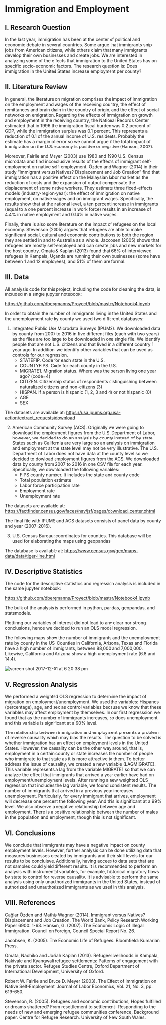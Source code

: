# Immigration and Employment

## I. Research Question

In the last year, immigration has been at the center of political and economic debate in several countries. Some argue that immigrants snip jobs from American citizens, while others claim that many immigrants develop their own businesses and create jobs. We are interested in analyzing some of the effects that immigration to the United States has on specific socio-economic factors. The research question is: Does immigration in the United States increase employment per county?

## II. Literature Review

In general, the literature on migration comprises the impact of immigration on the employment and wages of the receiving country, the effect of remittances and brain drain in the country of origin, and the effect of social networks on emigration. Regarding the effects of immigration on growth and employment in the receiving country, the National Records Center estimated that in 1996 the immigration fiscal burden was 0.2 percent of GDP, while the immigration surplus was 0.1 percent. This represents a reduction of 0.1 of the annual income of U.S. residents. Probably the estimate has a margin of error so we cannot argue if the total impact of immigration on the U.S. economy is positive or negative (Hanson, 2007).

Moreover, Fairlie and Meyer (2003) use 1980 and 1990 U.S. Census microdata and find inconclusive results of the effects of immigrant self-employment on native self-employment. Őzden and Wagner (2014) in their study “Immigrant versus Natives? Displacement and Job Creation” find that immigration has a positive effect on the Malaysian labor market as the reduction of costs and the expansion of output compensate the displacement of some native workers. They estimate three fixed-effects models (industry-region-year): the effect of immigration on native employment, on native wages and on immigrant wages. Specifically, the results show that at the national level, a ten percent increase in immigrants (equal to a one percent increase in work force) results in an increase of 4.4% in native employment and 0.14% in native wages. 

Finally, there is also some literature on the impact of refugees on the local economy. Stevenson (2005) argues that refugees are able to make significant social, cultural and economic contributions to both the region they are settled in and to Australia as a whole. Jacobsen (2005) shows that refugees are mostly self‐employed and can create jobs and new markets for the host country. Omata & Kaplan (2013) found that 66% of interviewed refugees in Kampala, Uganda are running their own businesses (some have between 1 and 12 employees), and 51% of them are formal.

## III. Data

All analysis code for this project, including the code for cleaning the data, is included in a single jupyter notebook:

https://github.com/dbergmanns/Proyect/blob/master/Notebook4.ipynb

In order to obtain the number of immigrants living in the United States and the unemployment rate by county we used two different databases:

1. Integrated Public Use Microdata Surveys (IPUMS). We downloaded data by county from 2007 to 2016 in five different files (each with two years) as the files are too large to be downloaded in one single file. We identify people that are not U.S. citizens and that lived in a different country 1 year ago. In addition, we identify other variables that can be used as controls for our regression.
    - STATEFIP. Code for each state in the U.S.
    - COUNTYFIPS. Code for each county in the U.S.
    - MIGRATE1. Migration status. Where was the person living one year ago? (code=4)
    - CITIZEN. Citizenship status of respondents distinguishing between naturalized citizens and non-citizens (3)
    - HISPAN. If a person is hispanic (1, 2, 3 and 4) or not hispanic (0)
    - AGE
    - SEX

The datasets are available at: https://usa.ipums.org/usa-action/extract_requests/download

2. American Community Survey (ACS). Originally we were going to download the employment figures from the U.S. Department of Labor, however, we decided to do an analysis by county instead of by state. States such as California are very large so an analysis on immigration and employment at the state level may not be very illustrative. The U.S. Department of Labor does not have data at the county level so we decided to dowload employment figures from the ACS. We downloaded data by county from 2007 to 2016 in one CSV file for each year. Specifically, we downloaded the following variables:
    - FIPS county number. It includes the state and county code
    - Total population estimate
    - Labor force participation rate
    - Employment rate
    - Unemployment rate

The datasets are available at: https://factfinder.census.gov/faces/nav/jsf/pages/download_center.xhtml

The final file with IPUMS and ACS datasets consists of panel data by county and year (2007-2016).

3. U.S. Census Bureau: coordinates for counties. This database will be used for elaborating the maps using geopandas.

The database is available at: https://www.census.gov/geo/maps-data/data/tiger-line.html

## IV. Descriptive Statistics

The code for the descriptive statistics and regression analysis is included in the same jupyter notebook:

 https://github.com/dbergmanns/Proyect/blob/master/Notebook4.ipynb

The bulk of the analysis is performed in python, pandas, geopandas, and statsmodels. 

Plottinng our variables of interest did not lead to any clear nor strong conclusions, hence we decided to run an OLS model regression. 

The following maps show the number of immigrants and the unemployment rate by county in the US. Counties in California, Arizona, Texas and Florida have a high number of immigrants, between 88,000 and 7,000,000. Likewise, California and Arizona show a high unemployment rate (6.8 and 14.4).

![screen shot 2017-12-01 at 6 20 38 pm](https://user-images.githubusercontent.com/32317863/33509267-ad907530-d6c5-11e7-8f37-e9504800fea5.png)



## V. Regression Analysis

We performed a weighted OLS regression to determine the impact of migration on employment/unemployment. We used the variables: Hispancs (percentage), age, and sex as control variables because we know that these variables may affect employment by themselves. In our first regresssion we found that as the number of immigrants increases, so does unemployment and this variable is significant at a 90% level. 

The relationship between immigration and employment presents a problem of reverse causality which may bias the results. The question to be solved is whether immigration has an effect on employment levels in the United States. However, the causality can be the other way around, that is, employment in a certain county or state increases the number of people who immigrate to that state as it is more attractive to them. 
To better address the issue of causality, we created a new variable (LAGMIGRATE). This variable represents a lag from the variable MIGRATE1 so that we can analyze the effect that immigrants that arrived a year earlier have had on employment/unemployment levels. 
After running a new weighted OLS regression that includes the lag variable, we found consistent results. The number of immigrants that arrived in a previous year increases unemployment. Particularly, for every immigrant that arrives, employment will decrease one percent the following year. And this is significant at a 99% level. We also observe a negative relationship between age and employment. There is a positive relationship between the number of males in the population and employment, though this is not significant.

## VI. Conclusions

We conclude that immigrants may have a negative impact on county employment levels. However, further analysis can be done utilizing data that measures businesses created by immigrants and their skill levels for our results to be concluisve. Additionally, having accees to data sets that are not samples could yield different results. It is recommended to perform an analysis with instrumental variables, for example, historical migratory flows by state to control for reverse causality. It is advisable to perform the same analysis using only unauthorized immigrants in the United States, instead of authorized and unauthorized immigrants as we used in this analysis.


## VIII. References

Cağlar Őzden and Mathis Wagner (2014). Immigrant versus Natives? Displacement and Job Creation. The World Bank, Policy Research Working Paper 6900: 1-63.
Hanson, G. (2007). The Economic Logic of Illegal Immigration. Council on Foreign, Council Special Report No. 26.

Jacobsen, K. (2005). The Economic Life of Refugees. Bloomfield: Kumarian Press.

Omata, Naohiko and Josiah Kaplan (2013). Refugee livelihoods in Kampala, Nakivale and Kyangwali refugee settlements: Patterns of engagement with the private sector. Refugee Studies Centre, Oxford Department of International Development, University of Oxford.

Robert W. Fairlie and  Bruce D. Meyer (2003). The Effect of Immigration on Native Self‐Employment. Journal of Labor Economics, Vol. 21, No. 3, pp. 619-650.

Stevenson, R. (2005). Refugees and economic contributions, Hopes fulfilled or dreams shattered? From resettlement to settlement- Responding to the needs of new and emerging refugee communities conference, Background paper. Centre for Refugee Research. University of New South Wales.
